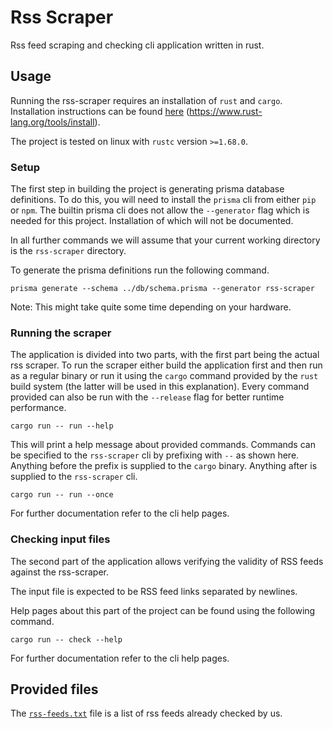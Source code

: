 # Rss Scraper

Rss feed scraping and checking cli application written in rust.

## Usage

Running the rss-scraper requires an installation of `rust` and `cargo`.
Installation instructions can be found
[here](https://www.rust-lang.org/tools/install "rust installation")
(https://www.rust-lang.org/tools/install).

The project is tested on linux with `rustc` version `>=1.68.0`.

### Setup

The first step in building the project is generating prisma database
definitions. To do this, you will need to install the `prisma` cli from either
`pip` or `npm`. The builtin prisma cli does not allow the `--generator` flag
which is needed for this project. Installation of which will not be documented.

In all further commands we will assume that your current working directory is
the `rss-scraper` directory.

To generate the prisma definitions run the following command.

```shell
prisma generate --schema ../db/schema.prisma --generator rss-scraper
```

Note: This might take quite some time depending on your hardware.

### Running the scraper

The application is divided into two parts, with the first part being the actual
rss scraper. To run the scraper either build the application first and then run
as a regular binary or run it using the `cargo` command provided by the `rust`
build system (the latter will be used in this explanation). Every command
provided can also be run with the `--release` flag for better runtime
performance.

```shell
cargo run -- run --help
```

This will print a help message about provided commands. Commands can be
specified to the `rss-scraper` cli by prefixing with `--` as shown here.
Anything before the prefix is supplied to the `cargo` binary. Anything after is
supplied to the `rss-scraper` cli.

```shell
cargo run -- run --once
```

For further documentation refer to the cli help pages.

### Checking input files

The second part of the application allows verifying the validity of RSS feeds
against the rss-scraper.

The input file is expected to be RSS feed links separated by newlines.

Help pages about this part of the project can be found using the following
command.

```shell
cargo run -- check --help
```

For further documentation refer to the cli help pages.

## Provided files

The [`rss-feeds.txt`](./rss-feeds.txt) file is a list of rss feeds already
checked by us.
